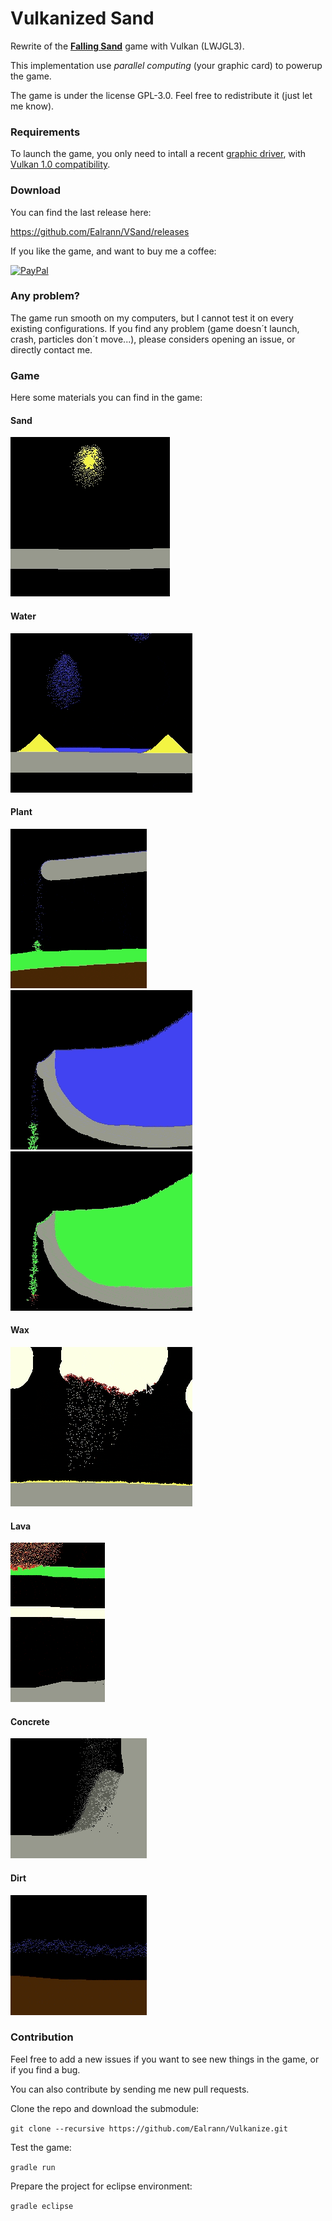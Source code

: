 # Vulkanized Sand
Rewrite of the [**Falling Sand**](https://en.wikipedia.org/wiki/Falling-sand_game) game with Vulkan (LWJGL3).

This implementation use *parallel computing* (your graphic card) to powerup the game.

The game is under the license GPL-3.0. Feel free to redistribute it (just let me know).

### Requirements

To launch the game, you only need to intall a recent [graphic driver](https://www.howtogeek.com/135976/how-to-update-your-graphics-drivers-for-maximum-gaming-performance/), with [Vulkan 1.0 compatibility](https://en.wikipedia.org/wiki/Vulkan_(API)#Compatibility).

### Download

You can find the last release here:

https://github.com/Ealrann/VSand/releases

If you like the game, and want to buy me a coffee:

[![PayPal](https://www.paypalobjects.com/en_US/i/btn/btn_donate_SM.gif)](https://www.paypal.com/cgi-bin/webscr?cmd=_s-xclick&hosted_button_id=ZETXTGG9ZGENU)

### Any problem?

The game run smooth on my computers, but I cannot test it on every existing configurations. If you find any problem (game doesn´t launch, crash, particles don´t move...), please considers opening an issue, or directly contact me.

### Game

Here some materials you can find in the game:

#### Sand
![Sand](https://raw.githubusercontent.com/Ealrann/VSand/master/doc/image/sand.gif)

#### Water
![Water](https://raw.githubusercontent.com/Ealrann/VSand/master/doc/image/water.gif)

#### Plant
![Plant](https://raw.githubusercontent.com/Ealrann/VSand/master/doc/image/plant.gif)
![Plant1](https://raw.githubusercontent.com/Ealrann/VSand/master/doc/image/plant2.gif)
![Plant2](https://raw.githubusercontent.com/Ealrann/VSand/master/doc/image/plant_fire.gif)

#### Wax
![Wax](https://raw.githubusercontent.com/Ealrann/VSand/master/doc/image/wax.gif)

#### Lava
![Lava](https://raw.githubusercontent.com/Ealrann/VSand/master/doc/image/lava.gif)

#### Concrete
![Concrete](https://raw.githubusercontent.com/Ealrann/VSand/master/doc/image/concrete.gif)

#### Dirt
![Dirt](https://raw.githubusercontent.com/Ealrann/VSand/master/doc/image/dirt.gif)

### Contribution

Feel free to add a new issues if you want to see new things in the game, or if you find a bug.

You can also contribute by sending me new pull requests.

Clone the repo and download the submodule:

`git clone --recursive https://github.com/Ealrann/Vulkanize.git`

Test the game:

`gradle run`

Prepare the project for eclipse environment:

`gradle eclipse`
